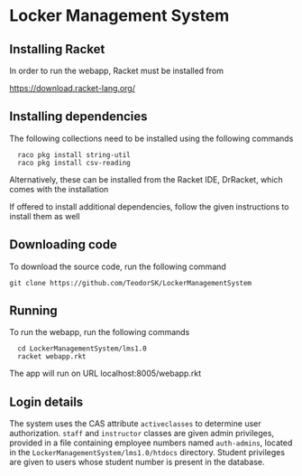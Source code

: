 # Locker Management System

## Installing Racket
In order to run the webapp, Racket must be installed from

https://download.racket-lang.org/

## Installing dependencies
The following collections need to be installed using the following commands

```
  raco pkg install string-util
  raco pkg install csv-reading
```

Alternatively, these can be installed from the Racket IDE, DrRacket, which comes with the installation

If offered to install additional dependencies, follow the given instructions to install them as well

## Downloading code
To download the source code, run the following command

  `git clone https://github.com/TeodorSK/LockerManagementSystem`

## Running
To run the webapp, run the following commands
```
  cd LockerManagementSystem/lms1.0
  racket webapp.rkt
```

The app will run on URL localhost:8005/webapp.rkt

## Login details
The system uses the CAS attribute `activeclasses` to determine user authorization. `staff` and `instructor` classes are given admin privileges, provided in a file containing employee numbers named `auth-admins`, located in the `LockerManagementSystem/lms1.0/htdocs` directory. Student privileges are given to users whose student number is present in the database.
